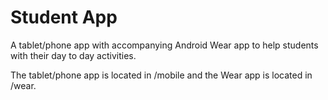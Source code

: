 # Student App

A tablet/phone app with accompanying Android Wear app to help students with
their day to day activities.

The tablet/phone app is located in /mobile and the Wear app is located in /wear.
